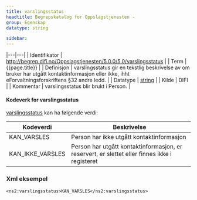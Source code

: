 ```yaml
---
title: varslingsstatus  
headtitle: Begrepskatalog for Oppslagstjenesten -  
group: Egenskap  
datatype: string  

sidebar:
---
```


|---|---|
| Identifikator | <http://begrep.difi.no/Oppslagstjenesten/5.0.0/5.0/varslingsstatus> |
| Term          | {{page.title}} |
| Definisjon    | varslingsstatus gir en tekstlig beskrivelse av om bruker har utgått kontaktinformasjon eller ikke, ihht eForvaltningsforskriftens §32 andre ledd. |
| Datatype      | [string](http://www.w3.org/TR/xmlschema) |
| Kilde         | DIFI |
| Kommentar     | varslingsstatus blir brukt i Person. |

#### Kodeverk for varslingsstatus

[varslingsstatus]({{site.baseurl}}/resources/begrep/felles/varslingsstatus) kan ha følgende
verdi:

| Kodeverdi          | Beskrivelse                                                                                   |
| ------------------ | --------------------------------------------------------------------------------------------- |
| KAN\_VARSLES       | Person har ikke utgått kontaktinformasjon                                                     |
| KAN\_IKKE\_VARSLES | Person har utgått kontaktinformasjon, er reservert, er slettet eller finnes ikke i registeret |

### Xml eksempel

    <ns2:varslingsstatus>KAN_VARSLES</ns2:varslingsstatus>
